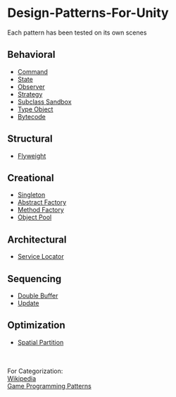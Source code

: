 # Design-Patterns-For-Unity
Each pattern has been tested on its own scenes

## Behavioral
* [Command](Assets/Command)
* [State](Assets/State)
* [Observer](Assets/Observer)
* [Strategy](Assets/Strategy)
* [Subclass Sandbox](Assets/SubclassSandbox)
* [Type Object](Assets/TypeObject)
* [Bytecode](Assets/Bytecode)

## Structural
* [Flyweight](Assets/Flyweight)

## Creational
* [Singleton](Assets/Singleton)
* [Abstract Factory](Assets/Factory/GenericAbstract)
* [Method Factory](Assets/Factory/GenericMethod)
* [Object Pool](Assets/ObjectPool)

## Architectural
* [Service Locator](Assets/ServiceLocator)

## Sequencing
* [Double Buffer](Assets/DoubleBuffer)
* [Update](Assets/Update)

## Optimization
* [Spatial Partition](Assets/SpatialPartition)

<br><br>
For Categorization: <br>
[Wikipedia](https://en.wikipedia.org/wiki/Software_design_pattern) <br>
[Game Programming Patterns](http://gameprogrammingpatterns.com/contents.html)
